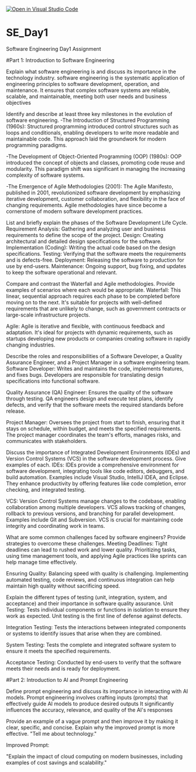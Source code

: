 [![Open in Visual Studio Code](https://classroom.github.com/assets/open-in-vscode-2e0aaae1b6195c2367325f4f02e2d04e9abb55f0b24a779b69b11b9e10269abc.svg)](https://classroom.github.com/online_ide?assignment_repo_id=15569609&assignment_repo_type=AssignmentRepo)
# SE_Day1
Software Engineering Day1 Assignment

#Part 1: Introduction to Software Engineering

Explain what software engineering is and discuss its importance in the technology industry.
software engineering is the systematic application of engineering principles to software development, operation, and maintenance.
It ensures that complex software systems are reliable, scalable, and maintainable, meeting both user needs and business objectives

Identify and describe at least three key milestones in the evolution of software engineering.
-The Introduction of Structured Programming (1960s): Structured programming introduced control structures such as loops and conditionals, enabling developers to write more readable and maintainable code. This approach laid the groundwork for modern programming paradigms.

-The Development of Object-Oriented Programming (OOP) (1980s): OOP introduced the concept of objects and classes, promoting code reuse and modularity. This paradigm shift was significant in managing the increasing complexity of software systems.

-The Emergence of Agile Methodologies (2001): The Agile Manifesto, published in 2001, revolutionized software development by emphasizing iterative development, customer collaboration, and flexibility in the face of changing requirements. Agile methodologies have since become a cornerstone of modern software development practices.


List and briefly explain the phases of the Software Development Life Cycle.
Requirement Analysis: Gathering and analyzing user and business requirements to define the scope of the project.
Design: Creating architectural and detailed design specifications for the software.
Implementation (Coding): Writing the actual code based on the design specifications.
Testing: Verifying that the software meets the requirements and is defects-free.
Deployment: Releasing the software to production for use by end-users.
Maintenance: Ongoing support, bug fixing, and updates to keep the software operational and relevant.

Compare and contrast the Waterfall and Agile methodologies. Provide examples of scenarios where each would be appropriate.
Waterfall: This linear, sequential approach requires each phase to be completed before moving on to the next. It's suitable for projects with well-defined requirements that are unlikely to change, such as government contracts or large-scale infrastructure projects.

Agile: Agile is iterative and flexible, with continuous feedback and adaptation. It's ideal for projects with dynamic requirements, such as startups developing new products or companies creating software in rapidly changing industries.


Describe the roles and responsibilities of a Software Developer, a Quality Assurance Engineer, and a Project Manager in a software engineering team.
Software Developer: Writes and maintains the code, implements features, and fixes bugs. Developers are responsible for translating design specifications into functional software.

Quality Assurance (QA) Engineer: Ensures the quality of the software through testing. QA engineers design and execute test plans, identify defects, and verify that the software meets the required standards before release.

Project Manager: Oversees the project from start to finish, ensuring that it stays on schedule, within budget, and meets the specified requirements. The project manager coordinates the team's efforts, manages risks, and communicates with stakeholders.

Discuss the importance of Integrated Development Environments (IDEs) and Version Control Systems (VCS) in the software development process. Give examples of each.
IDEs: IDEs provide a comprehensive environment for software development, integrating tools like code editors, debuggers, and build automation. Examples include Visual Studio, IntelliJ IDEA, and Eclipse. They enhance productivity by offering features like code completion, error checking, and integrated testing.

VCS: Version Control Systems manage changes to the codebase, enabling collaboration among multiple developers. VCS allows tracking of changes, rollback to previous versions, and branching for parallel development. Examples include Git and Subversion. VCS is crucial for maintaining code integrity and coordinating work in teams.


What are some common challenges faced by software engineers? Provide strategies to overcome these challenges.
Meeting Deadlines: Tight deadlines can lead to rushed work and lower quality. Prioritizing tasks, using time management tools, and applying Agile practices like sprints can help manage time effectively.

Ensuring Quality: Balancing speed with quality is challenging. Implementing automated testing, code reviews, and continuous integration can help maintain high quality without sacrificing speed.

Explain the different types of testing (unit, integration, system, and acceptance) and their importance in software quality assurance.
Unit Testing: Tests individual components or functions in isolation to ensure they work as expected. Unit testing is the first line of defense against defects.

Integration Testing: Tests the interactions between integrated components or systems to identify issues that arise when they are combined.

System Testing: Tests the complete and integrated software system to ensure it meets the specified requirements.

Acceptance Testing: Conducted by end-users to verify that the software meets their needs and is ready for deployment.

#Part 2: Introduction to AI and Prompt Engineering


Define prompt engineering and discuss its importance in interacting with AI models.
Prompt engineering involves crafting inputs (prompts) that effectively guide AI models to produce desired outputs
It significantly influences the accuracy, relevance, and quality of the AI's responses

Provide an example of a vague prompt and then improve it by making it clear, specific, and concise. Explain why the improved prompt is more effective.
"Tell me about technology."

Improved Prompt:

"Explain the impact of cloud computing on modern businesses, including examples of cost savings and scalability."
